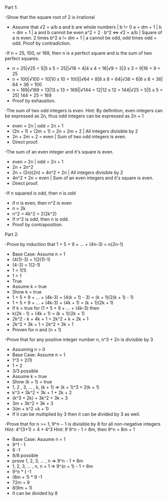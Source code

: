 Part 1:

-Show that the square root of 2 is irrational
- Assume that √2 = a/b
a and b are whole numbers | b != 0
a = dm + 1 | b = dm + 1 | a and b cannot be even
a^2 = 2 · b^2 <=> √2 = a/b | Square of a is even. 2 times b^2
a != dm + 1 | a cannot be odd, odd times odd = odd.
Proof by contradiction.

-If n = 25, 100, or 169, then n is a perfect square and is the sum of two perfect squares.
- n = 25|√25 = 5|5 x 5 = 25||√16 = 4|4 x 4 = 16|√9 = 3|3 x 3 = 9|16 + 9 = 25
- n = 100|√100 = 10|10 x 10 = 100||√64 = 8|8 x 8 = 64|√36 = 6|6 x 6 = 36| 64 + 36 = 100
- n = 169|√169 = 13|13 x 13 = 169||√144 = 12|12 x 12 = 144|√25 = 5|5 x 5 = 25| 144 + 25 = 169
- Proof by exhaustion.

-The sum of two odd integers is even.
  Hint: By definition, even integers can be expressed as 2n,
  thus odd integers can be expressed as 2n + 1
- even = 2n | odd = 2n + 1
- (2n + 1) + (2m + 1) = 2n + 2m + 2 | All integers divisible by 2
- 2n + 2m + 2 = even | Sum of two odd integers is even.
- Direct proof.

-The sum of an even integer and it's square is even.
- even = 2n | odd = 2n + 1
- 2n + 2n^2
- 2n + (2n)(2n) = 4n^2 + 2n | All integers divisible by 2
- 4n^2 + 2n = even | Sum of an even integers and it's square is even.
- Direct proof.

-If n squared is odd, then n is odd
- if n is even, then n^2 is even
- n = 2k
- n^2 = 4k^2 = 2(2k^2)
- If n^2 is odd, then n is odd.
- Proof by contraposition.

Part 2:

-Prove by induction that 1 + 5 + 9 + ... + (4n-3) = n(2n-1)
- Base Case: Assume n = 1
- (4(1)-3) = 1(2(1)-1)
- (4-3) = 1(2-1)
- 1 = 1(1)
- 1 = 1
- True
- Assume k = true
- Show k = true
- 1 + 5 + 9 + ... + (4k-3) + (4(k + 1) - 3) = (k + 1)(2(k + 1) - 1)
- 1 + 5 + 9 + ... + (4k-3) + (4k + 1) = (k + 1)(2k + 1)
- If k = true for (1 + 5 + 9 + ... + (4k-3) then
- k(2k - 1) + (4k + 1) = (k + 1)(2k + 1)
- 2k^2 - k + 4k + 1 = 2k^2 + k + 2k + 1
- 2k^2 + 3k + 1 = 2k^2 + 3k + 1
- Proven for n and (n + 1)

-Prove that for any positive integer number n, n^3 + 2n is divisible by 3
- Assuming n > 0
- Base Case: Assume n = 1
- 1^3 + 2(1)
- 1 + 2
- 3/3 possible
- Assume k = true
- Show (k + 1) = true
- 1, 2 , 3, ... , k, (k + 1) => (k + 1)^3 + 2(k + 1)
- k^3 + 3k^2 + 3k + 1 + 2k + 2
- (k^3 + 2k) + 3k^2 + 3k + 3
- 3m + 3k^2 + 3k + 3
- 3(m + k^2 +k + 1)
- If it can be multiplied by 3 then it can be divided by 3 as well.

-Prove that for n >= 1, 9^n − 1 is divisible by 8 for all non-negative integers Hint: 4^(3+1) = 4 * 4^3 Hint: If 9^n - 1 = 8m, then 9^n = 8m + 1
- Base Case: Asuume n = 1
- 9^1 - 1
- 9 -1
- 8/8 possible
- prove 1, 2, 3, ... , n => 9^n - 1 * 8m
- 1, 2, 3, ... , n, n + 1 => 9^(n + 1) - 1 = 8m
- 9^n * ( -1
- (8m + 1) * 9 -1
- 72m + 9
- 8(9m + 1)
- It can be divided by 8
